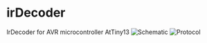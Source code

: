 # irDecoder

IrDecoder for AVR microcontroller AtTiny13 
![Schematic](https://user-images.githubusercontent.com/78022759/204238214-d2ed5105-b710-4274-a72d-80e17b9fdaf6.jpeg)
![Protocol](https://user-images.githubusercontent.com/78022759/204238492-9c851eaf-b99c-4b67-9863-c145162724c2.png)
